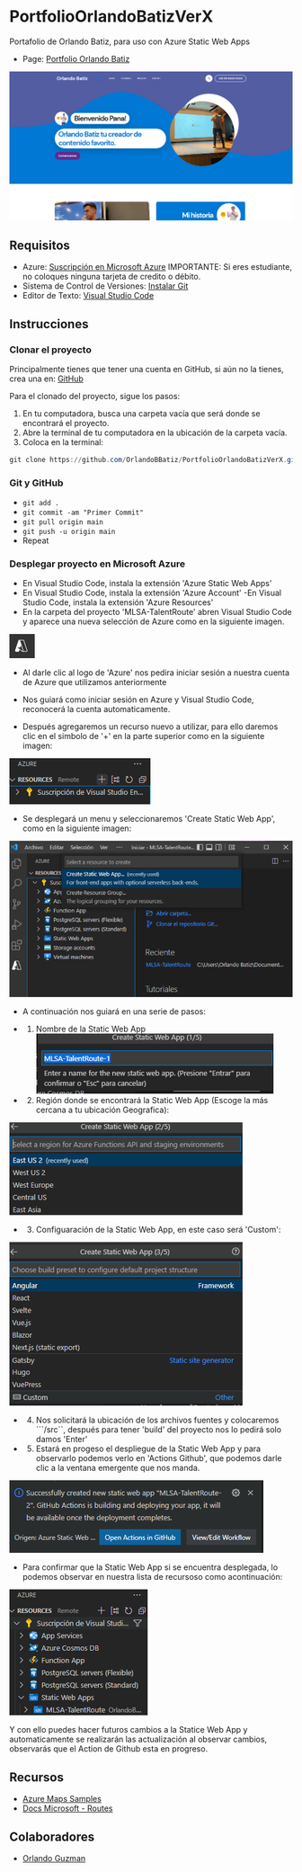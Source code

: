 # PortfolioOrlandoBatizVerX
Portafolio de Orlando Batiz, para uso con Azure Static Web Apps
- Page: [Portfolio Orlando Batiz](https://github.com/OrlandoBBatiz/PortfolioOrlandoBatizVerX)

[![N|Solid](/images/Test.png)](https://linktr.ee/OrlandoBatiz)

## Requisitos
- Azure: [Suscripción en Microsoft Azure](https://azure.microsoft.com/en-us/free/students) IMPORTANTE: Si eres estudiante, no coloques ninguna tarjeta de credito o débito.
- Sistema de Control de Versiones: [Instalar Git](https://git-scm.com/downloads)
- Editor de Texto: [Visual Studio Code](https://code.visualstudio.com/)

## Instrucciones

### Clonar el proyecto
Principalmente tienes que tener una cuenta en GitHub, si aún no la tienes, crea una en: [GitHub](https://github.com)

Para el clonado del proyecto, sigue los pasos:
1. En tu computadora, busca una carpeta vacía que será donde se encontrará el proyecto.
2. Abre la terminal de tu computadora en la ubicación de la carpeta vacía.
3. Coloca en la terminal:
```powershell
git clone https://github.com/OrlandoBBatiz/PortfolioOrlandoBatizVerX.git
```

### Git y GitHub
- ```git add .```
- ```git commit -am "Primer Commit"```
- ```git pull origin main```
- ```git push -u origin main```
- Repeat

### Desplegar proyecto en Microsoft Azure
- En Visual Studio Code, instala la extensión 'Azure Static Web Apps'
- En Visual Studio Code, instala la extensión 'Azure Account'
-En Visual Studio Code, instala la extensión 'Azure Resources'
- En la carpeta del proyecto 'MLSA-TalentRoute' abren Visual Studio Code y aparece una nueva selección de Azure como en la siguiente imagen.

![alt text](https://github.com/OrlandoBBatiz/PortfolioOrlandoBatizVerX/blob/main/img/Paso1.png)

- Al darle clic al logo de 'Azure' nos pedira iniciar sesión a nuestra cuenta de Azure que utilizamos anteriormente

- Nos guiará como iniciar sesión en Azure y Visual Studio Code, reconocerá la cuenta automaticamente.

- Después agregaremos un recurso nuevo a utilizar, para ello daremos clic en el simbolo de '+' en la parte superior como en la siguiente imagen:

![alt text](https://github.com/OrlandoBBatiz/PortfolioOrlandoBatizVerX/blob/main/img/Paso2.png)

- Se desplegará un menu y seleccionaremos 'Create Static Web App', como en la siguiente imagen:

![alt text](https://github.com/OrlandoBBatiz/PortfolioOrlandoBatizVerX/blob/main/img/Paso3.png)

- A continuación nos guiará en una serie de pasos:

- 1. Nombre de la Static Web App
![alt text](https://github.com/OrlandoBBatiz/PortfolioOrlandoBatizVerX/blob/main/img/Paso4.png)

- 2. Región donde se encontrará la Static Web App (Escoge la más cercana a tu ubicación Geografica):

![alt text](https://github.com/OrlandoBBatiz/PortfolioOrlandoBatizVerX/blob/main/img/Paso5.png)

- 3. Configuaración de la Static Web App, en este caso será 'Custom':

![alt text](https://github.com/OrlandoBBatiz/PortfolioOrlandoBatizVerX/blob/main/img/Paso6.png)

- 4. Nos solicitará la ubicación de los archivos fuentes y colocaremos ```/src``, después para tener 'build' del proyecto nos lo pedirá solo damos 'Enter'

- 5. Estará en progeso el despliegue de la Static Web App y para observarlo podemos verlo en 'Actions Github', que podemos darle clic a la ventana emergente que nos manda.

![alt text](https://github.com/OrlandoBBatiz/PortfolioOrlandoBatizVerX/blob/main/img/Paso7.png)

- Para confirmar que la Static Web App si se encuentra desplegada, lo podemos observar en nuestra lista de recursoso como acontinuación:

![alt text](https://github.com/OrlandoBBatiz/PortfolioOrlandoBatizVerX/blob/main/img/Paso8.png)

Y con ello puedes hacer futuros cambios a la Statice Web App y automaticamente se realizarán las actualización al observar cambios, observarás que el Action de Github esta en progreso.


## Recursos
- [Azure Maps Samples](https://samples.azuremaps.com/?sample=)
- [Docs Microsoft - Routes](https://docs.microsoft.com/en-us/rest/api/maps/route/post-route-directions?tabs=HTTP#alternativeroutetype)

## Colaboradores 
- [Orlando Guzman](https://github.com/OrlandoBBatiz)